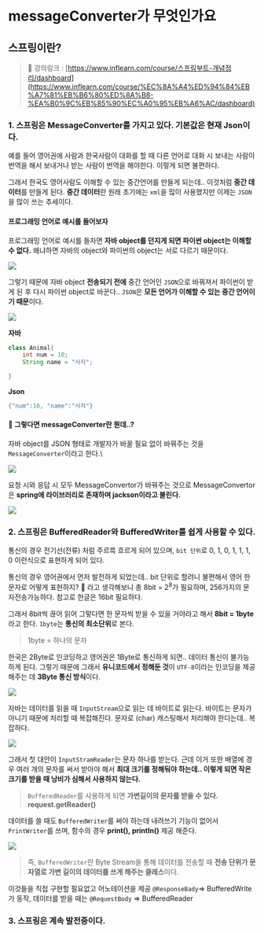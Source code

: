 # messageConverter가 무엇인가요

## 스프링이란?

> 🔗 강의링크 : [https://www.inflearn.com/course/스프링부트-개념정리/dashboard](https://www.inflearn.com/course/%EC%8A%A4%ED%94%84%EB%A7%81%EB%B6%80%ED%8A%B8-%EA%B0%9C%EB%85%90%EC%A0%95%EB%A6%AC/dashboard)

### 1. 스프링은 MessageConverter를 가지고 있다. 기본값은 현재 Json이다.

예를 들어 영어권에 사람과 한국사람이 대화를 할 때 다른 언어로 대화 시 보내는 사람이 번역을 해서 보내거나 받는 사람이 번역을 해야한다. 이렇게 되면 불편하다.

그래서 한국도 영어사람도 이해할 수 있는 중간언어를 만들게 되는데.. 이것처럼 **중간 데이터**를 만들게 된다. **중간 데이터**란 원래 초기에는 `xml`을 많이 사용했지만 이제는 `JSON`을 많이 쓰는 추세이다.

#### 프로그래밍 언어로 예시를 들어보자

프로그래밍 언어로 예시를 들자면 **자바 object를 던지게 되면 파이썬 object는 이해할 수 없다.** 왜냐하면 자바의 object와 파이썬의 object는 서로 다르기 때문이다.

![](https://velog.velcdn.com/images/prettylee620/post/ff12462c-a4f3-407d-94bd-868306091dc2/image.png)

그렇기 때문에 자바 object **전송되기 전에** 중간 언어인 `JSON`으로 바꿔져서 파이썬이 받게 된 후 다시 파이썬 object로 바꾼다.. `JSON`은 **모든 언어가 이해할 수 있는 중간 언어이기 때문**이다.

![](https://velog.velcdn.com/images/prettylee620/post/2d8ae6f5-88ac-47cb-94d9-51cc5c542d39/image.png)

**자바**

```java
class Animal{
	int num = 10;
	String name = "사자";

}
```

**Json**

```java
{"num":10, "name":"사자"}
```

#### 🤔 그렇다면 messageConverter란 뭔데..?

자바 object를 JSON 형태로 개발자가 바꿀 필요 없이 바꿔주는 것을 `MessageConverter`이라고 한다.\\

![](https://velog.velcdn.com/images/prettylee620/post/97fe853d-7320-4fb2-95ec-6def6721ff50/image.png)

요청 시와 응답 시 모두 MessageConvertor가 바꿔주는 것으로 MessageConvertor은 **spring에 라이브러리로 존재하며 jackson이라고 불린다.**

![](https://velog.velcdn.com/images/prettylee620/post/8ff15f06-5c0f-4933-b17b-491c7f8e82c9/image.png)

### 2. 스프링은 BufferedReader와 BufferedWriter를 쉽게 사용할 수 있다.

통신의 경우 전기선(전류) 처럼 주르륵 흐르게 되어 있으며, `bit 단위`로 0, 1, 0, 1, 1, 1, 0 이런식으로 표현하게 되어 있다.

통신의 경우 영어권에서 먼저 발전하게 되었는데.. bit 단위로 할려니 불편해서 영어 한문자로 어떻게 표현하지? 🤔 라고 생각해보니 총 8bit = $2^8$가 필요하며, 256가지의 문자전송가능하다. 참고로 한글은 16bit 필요하다.

그래서 8bit씩 끊어 읽어 그렇다면 한 문자씩 받을 수 있을 거야라고 해서 **8bit = 1byte**라고 한다. `1byte`는 **통신의 최소단위**로 본다.

> 1byte = 하나의 문자

한국은 2Byte로 인코딩하고 영어권은 1Byte로 통신하게 되면.. 데이터 통신이 불가능 하게 된다. 그렇기 때문에 그래서 **유니코드에서 정해둔 것**이 `UTF-8`이라는 인코딩을 제공해주는 데 **3Byte 통신 방식**이다.

![](https://velog.velcdn.com/images/prettylee620/post/239f555d-e9be-4f31-b20e-156f58e17b51/image.png)

자바는 데이터를 읽을 때 `InputStream`으로 읽는 데 바이트로 읽는다. 바이트는 문자가 아니기 때문에 처리할 때 복잡해진다. 문자로 (char) 캐스팅해서 처리해야 한다는데.. 복잡하다.

![](https://velog.velcdn.com/images/prettylee620/post/8bdfd6ce-2f0f-455f-957c-06cb4d9a5a55/image.png)

그래서 첫 대안이 `InputStramReader`는 문자 하나를 받는다. 근데 이거 또한 배열에 경우 여러 개의 문자를 써서 받아야 해서 **최대 크기를 정해둬야 하는데.. 이렇게 되면 작은 크기를 받을 때 낭비가 심해서 사용하지 않는다.**

> `BufferedReader`를 사용하게 되면 **가변길이의 문자를 받을 수 있다. request.getReader()**

데이터를 쓸 때도 `BufferedWriter`를 써야 하는데 내려쓰기 기능이 없어서 `PrintWriter`를 쓰며, 함수의 경우 **print(), println()** 제공 해준다.

![](https://velog.velcdn.com/images/prettylee620/post/2aa84794-e95b-4027-afc8-82535f78af50/image.png)

> 즉, `BufferedWriter`란 Byte Stream을 통해 데이터를 전송할 때 **전송 단위가 문자열로 가변 길이의 데이터를 쓰게 해주는 클래스**이다.

이것들을 직접 구현할 필요없고 어노테이션을 제공 `@ResponseBady`⇒ BufferedWrite가 동작, 데이터를 받을 때는 `@RequestBody` ⇒ BufferedReader

### 3. 스프링은 계속 발전중이다.
